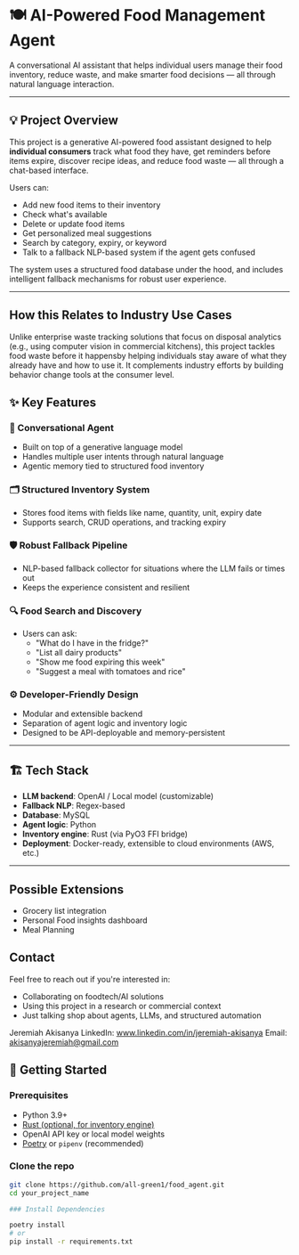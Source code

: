 # 🍽️ AI-Powered Food Management Agent

A conversational AI assistant that helps individual users manage their food inventory, reduce waste, and make smarter food decisions — all through natural language interaction.

---

## 💡 Project Overview

This project is a generative AI-powered food assistant designed to help **individual consumers** track what food they have, get reminders before items expire, discover recipe ideas, and reduce food waste — all through a chat-based interface.

Users can:
- Add new food items to their inventory
- Check what's available
- Delete or update food items
- Get personalized meal suggestions
- Search by category, expiry, or keyword
- Talk to a fallback NLP-based system if the agent gets confused

The system uses a structured food database under the hood, and includes intelligent fallback mechanisms for robust user experience.

---

## How this Relates to Industry Use Cases
Unlike enterprise waste tracking solutions that focus on disposal analytics (e.g., using computer vision in commercial kitchens), this project tackles food waste before it happensby helping individuals stay aware of what they already have and how to use it.
It complements industry efforts by building behavior change tools at the consumer level.

## ✨ Key Features

### 🤖 Conversational Agent
- Built on top of a generative language model
- Handles multiple user intents through natural language
- Agentic memory tied to structured food inventory

### 🗂️ Structured Inventory System
- Stores food items with fields like name, quantity, unit, expiry date
- Supports search, CRUD operations, and tracking expiry

### 🛡️ Robust Fallback Pipeline
- NLP-based fallback collector for situations where the LLM fails or times out
- Keeps the experience consistent and resilient

### 🔍 Food Search and Discovery
- Users can ask:  
  - "What do I have in the fridge?"  
  - "List all dairy products"  
  - "Show me food expiring this week"  
  - "Suggest a meal with tomatoes and rice"

### ⚙️ Developer-Friendly Design
- Modular and extensible backend
- Separation of agent logic and inventory logic
- Designed to be API-deployable and memory-persistent

---

## 🏗️ Tech Stack

- **LLM backend**: OpenAI / Local model (customizable)
- **Fallback NLP**: Regex-based
- **Database**: MySQL
- **Agent logic**: Python
- **Inventory engine**: Rust (via PyO3 FFI bridge)
- **Deployment**: Docker-ready, extensible to cloud environments (AWS, etc.)

---

## Possible Extensions
- Grocery list integration
- Personal Food insights dashboard
- Meal Planning

## Contact
Feel free to reach out if you're interested in:
- Collaborating on foodtech/AI solutions
- Using this project in a research or commercial context
- Just talking shop about agents, LLMs, and structured automation

Jeremiah Akisanya
LinkedIn: www.linkedin.com/in/jeremiah-akisanya
Email: akisanyajeremiah@gmail.com

## 🚀 Getting Started

### Prerequisites

- Python 3.9+
- [Rust (optional, for inventory engine)](https://www.rust-lang.org/tools/install)
- OpenAI API key or local model weights
- [Poetry](https://python-poetry.org/) or `pipenv` (recommended)

### Clone the repo

```bash
git clone https://github.com/all-green1/food_agent.git
cd your_project_name

### Install Dependencies

poetry install
# or
pip install -r requirements.txt

